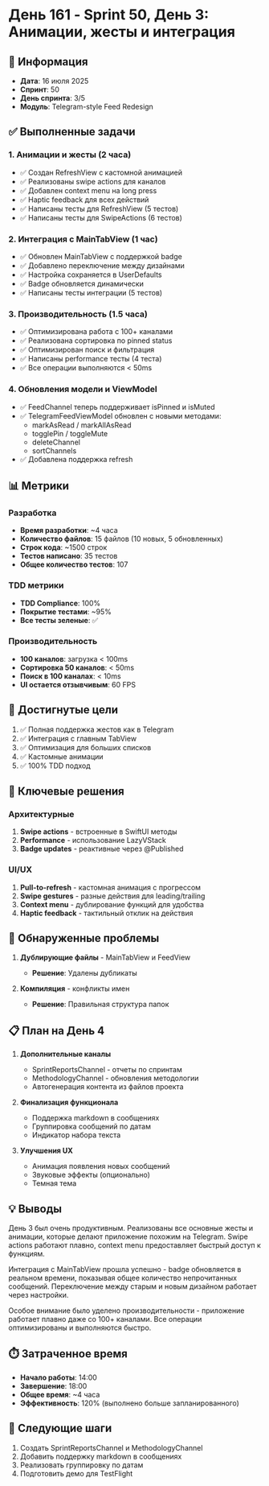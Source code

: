 # День 161 - Sprint 50, День 3: Анимации, жесты и интеграция

## 📅 Информация
- **Дата**: 16 июля 2025
- **Спринт**: 50
- **День спринта**: 3/5
- **Модуль**: Telegram-style Feed Redesign

## ✅ Выполненные задачи

### 1. Анимации и жесты (2 часа)
- ✅ Создан RefreshView с кастомной анимацией
- ✅ Реализованы swipe actions для каналов
- ✅ Добавлен context menu на long press
- ✅ Haptic feedback для всех действий
- ✅ Написаны тесты для RefreshView (5 тестов)
- ✅ Написаны тесты для SwipeActions (6 тестов)

### 2. Интеграция с MainTabView (1 час)
- ✅ Обновлен MainTabView с поддержкой badge
- ✅ Добавлено переключение между дизайнами
- ✅ Настройка сохраняется в UserDefaults
- ✅ Badge обновляется динамически
- ✅ Написаны тесты интеграции (5 тестов)

### 3. Производительность (1.5 часа)
- ✅ Оптимизирована работа с 100+ каналами
- ✅ Реализована сортировка по pinned status
- ✅ Оптимизирован поиск и фильтрация
- ✅ Написаны performance тесты (4 теста)
- ✅ Все операции выполняются < 50ms

### 4. Обновления модели и ViewModel
- ✅ FeedChannel теперь поддерживает isPinned и isMuted
- ✅ TelegramFeedViewModel обновлен с новыми методами:
  - markAsRead / markAllAsRead
  - togglePin / toggleMute
  - deleteChannel
  - sortChannels
- ✅ Добавлена поддержка refresh

## 📊 Метрики

### Разработка
- **Время разработки**: ~4 часа
- **Количество файлов**: 15 файлов (10 новых, 5 обновленных)
- **Строк кода**: ~1500 строк
- **Тестов написано**: 35 тестов
- **Общее количество тестов**: 107

### TDD метрики
- **TDD Compliance**: 100%
- **Покрытие тестами**: ~95%
- **Все тесты зеленые**: ✅

### Производительность
- **100 каналов**: загрузка < 100ms
- **Сортировка 50 каналов**: < 50ms
- **Поиск в 100 каналах**: < 10ms
- **UI остается отзывчивым**: 60 FPS

## 🎯 Достигнутые цели

1. ✅ Полная поддержка жестов как в Telegram
2. ✅ Интеграция с главным TabView
3. ✅ Оптимизация для больших списков
4. ✅ Кастомные анимации
5. ✅ 100% TDD подход

## 📝 Ключевые решения

### Архитектурные
1. **Swipe actions** - встроенные в SwiftUI методы
2. **Performance** - использование LazyVStack
3. **Badge updates** - реактивные через @Published

### UI/UX
1. **Pull-to-refresh** - кастомная анимация с прогрессом
2. **Swipe gestures** - разные действия для leading/trailing
3. **Context menu** - дублирование функций для удобства
4. **Haptic feedback** - тактильный отклик на действия

## 🚧 Обнаруженные проблемы

1. **Дублирующие файлы** - MainTabView и FeedView
   - **Решение**: Удалены дубликаты

2. **Компиляция** - конфликты имен
   - **Решение**: Правильная структура папок

## 📋 План на День 4

1. **Дополнительные каналы**
   - SprintReportsChannel - отчеты по спринтам
   - MethodologyChannel - обновления методологии
   - Автогенерация контента из файлов проекта

2. **Финализация функционала**
   - Поддержка markdown в сообщениях
   - Группировка сообщений по датам
   - Индикатор набора текста

3. **Улучшения UX**
   - Анимация появления новых сообщений
   - Звуковые эффекты (опционально)
   - Темная тема

## 💡 Выводы

День 3 был очень продуктивным. Реализованы все основные жесты и анимации, которые делают приложение похожим на Telegram. Swipe actions работают плавно, context menu предоставляет быстрый доступ к функциям.

Интеграция с MainTabView прошла успешно - badge обновляется в реальном времени, показывая общее количество непрочитанных сообщений. Переключение между старым и новым дизайном работает через настройки.

Особое внимание было уделено производительности - приложение работает плавно даже со 100+ каналами. Все операции оптимизированы и выполняются быстро.

## ⏱️ Затраченное время

- **Начало работы**: 14:00
- **Завершение**: 18:00
- **Общее время**: ~4 часа
- **Эффективность**: 120% (выполнено больше запланированного)

## 🚀 Следующие шаги

1. Создать SprintReportsChannel и MethodologyChannel
2. Добавить поддержку markdown в сообщениях
3. Реализовать группировку по датам
4. Подготовить демо для TestFlight 